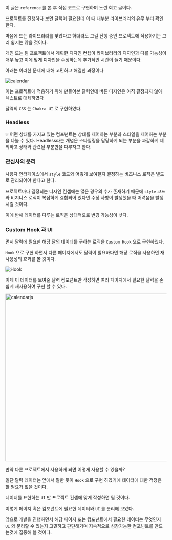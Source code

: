 이 글은 `reference` 를 본 후 직접 코드로 구현하며 느낀 회고 글이다.

프로젝트를 진행하다 보면 달력이 필요한데 이 때 대부분 라이브러리의 유무 부터 확인한다.

마음에 드는 라이브러리를 찾았다고 하더라도 그걸 진행 중인 프로젝트에 적용하기는 그리 쉽지는 않을 것이다.

개인 또는 팀 프로젝트에서 계획한 디자인 컨셉이 라이브러리의 디자인과 다를 가능성이 매우 높고 이에 맞게 디자인을 수정하는데 추가적인 시간이 들기 때문이다.

아래는 이러한 문제에 대해 고민하고 해결한 과정이다

![calendar](https://user-images.githubusercontent.com/46440898/196901599-863d9717-6905-499d-aa35-0700d886838f.png)

이는 프로젝트에 적용하기 위해 만들어본 달력인데 버튼 디자인은 아직 결정되지 않아 텍스트로 대체하였다

달력의 `CSS` 는 `Chakra UI` 로 구현하였다.

### Headless

<aside>
💡 어떤 상태를 가지고 있는 컴포넌트는 상태를 제어하는 부분과 스타일을 제어하는 부분을 나눌 수 있다. Headless라는 개념은 스타일링을 담당하게 되는 부분을 과감하게 제외하고 상태와 관련된 부분만을 다루자고 한다.

</aside>

### 관심사의 분리

사용자 인터페이스에서 `style` 코드와 어떻게 보여질지 결정하는 비즈니스 로직은 별도로 관리되어야 한다고 한다.

프로젝트마다 결정되는 디자인 컨셉에는 많은 경우의 수가 존재하기 때문에 `style` 코드와 비지니스 로직이 복잡하게 결합되어 있다면 수정 사항이 발생했을 때 어려움을 발생시킬 것이다.

이에 반해 데이터를 다루는 로직은 상대적으로 변경 가능성이 낮다.

### Custom Hook 과 UI

먼저 달력에 필요한 해당 달의 데이터를 구하는 로직을 `Custom Hook` 으로 구현하였다.

`Hook` 으로 구현 하면서 다른 페이지에서도 달력이 필요하다면 해당 로직을 사용하면 재사용성의 효과를 볼 것이다.

![Hook](https://user-images.githubusercontent.com/46440898/196901638-da22a7d9-cc23-49aa-8b39-43546de0e7c1.png)

이제 이 데이터를 보여줄 달력 컴포넌트만 작성하면 여러 페이지에서 필요한 달력을 손쉽게 재사용하여 구현 할 수 있다.

<img width="522" alt="calendarjs" src="https://user-images.githubusercontent.com/46440898/196901650-a463c93f-6b96-4776-916e-fdb34fb8d645.png">

만약 다른 프로젝트에서 사용하게 되면 어떻게 사용할 수 있을까?

일단 달력 데이터는 앞에서 말한 듯이 `Hook` 으로 구현 하였기에 데이터에 대한 걱정은 할 필요가 없을 것이다.

데이터를 표현하는 `UI` 만 프로젝트 컨셉에 맞게 작성하면 될 것이다.

이렇게 페이지 혹은 컴포넌트에 필요한 데이터와 `UI` 를 분리해 보았다.

앞으로 개발을 진행하면서 해당 페이지 또는 컴포넌트에서 필요한 데이터는 무엇인지 `UI` 와 분리할 수 있는지 고민하고 판단해가며 지속적으로 성장가능한 컴포넌트를 만드는것에 집중해 볼 것이다.
